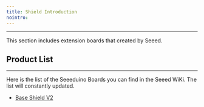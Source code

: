 ```yaml
---
title: Shield Introduction
nointro:
---
```


---
This section includes extension boards that created by Seeed.

## Product  List
---

Here is the list of the Seeeduino Boards you can find in the Seeed WiKi. The list will constantly updated.

- [Base Shield V2](/Base_Shield_V2/)

